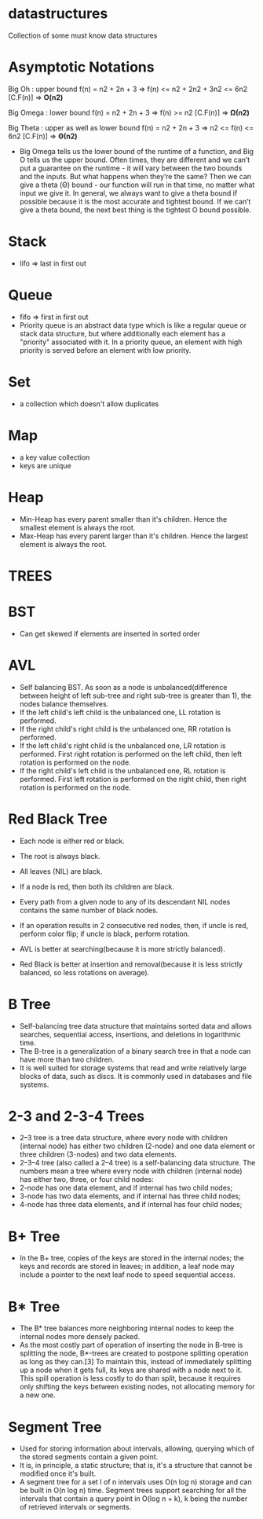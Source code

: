 # datastructures
Collection of some must know data structures

# Asymptotic Notations

Big Oh : upper bound
f(n) = n2 + 2n + 3
=> f(n) <= n2 + 2n2 + 3n2 <= 6n2 [C.F(n)]
=> **O(n2)**

Big Omega : lower bound
f(n) = n2 + 2n + 3
=> f(n) >= n2 [C.F(n)]
=> **Ω(n2)**

Big Theta : upper as well as lower bound
f(n) = n2 + 2n + 3
=> n2 <= f(n) <= 6n2 [C.F(n)]
=> **Θ(n2)**

* Big Omega tells us the lower bound of the runtime of a function, and Big O tells us the upper bound. Often times, they are different and we can’t put a guarantee on the runtime - it will vary between the two bounds and the inputs. But what happens when they’re the same? Then we can give a theta (Θ) bound - our function will run in that time, no matter what input we give it. In general, we always want to give a theta bound if possible because it is the most accurate and tightest bound. If we can’t give a theta bound, the next best thing is the tightest O bound possible.

# Stack
* lifo => last in first out

# Queue
* fifo => first in first out
* Priority queue is an abstract data type which is like a regular queue or stack data structure, but where additionally each element has a "priority" associated with it. In a priority queue, an element with high priority is served before an element with low priority.

# Set
* a collection which doesn't allow duplicates 

# Map
* a key value collection
* keys are unique

# Heap
* Min-Heap has every parent smaller than it's children. Hence the smallest element is always the root.
* Max-Heap has every parent larger than it's children. Hence the largest element is always the root.

# TREES

# BST
* Can get skewed if elements are inserted in sorted order

# AVL
* Self balancing BST. As soon as a node is unbalanced(difference between height of left sub-tree and right sub-tree is greater than 1), the nodes balance themselves.
* If the left child's left child is the unbalanced one, LL rotation is performed.
* If the right child's right child is the unbalanced one, RR rotation is performed.
* If the left child's right child is the unbalanced one, LR rotation is performed. First right rotation is performed on the left child, then left rotation is performed on the node.
* If the right child's left child is the unbalanced one, RL rotation is performed. First left rotation is performed on the right child, then right rotation is performed on the node.

# Red Black Tree
* Each node is either red or black.
* The root is always black.
* All leaves (NIL) are black.
* If a node is red, then both its children are black.
* Every path from a given node to any of its descendant NIL nodes contains the same number of black nodes.
* If an operation results in 2 consecutive red nodes, then, if uncle is red, perform color flip; if uncle is black, perform rotation.

* AVL is better at searching(because it is more strictly balanced).
* Red Black is better at insertion and removal(because it is less strictly balanced, so less rotations on average).

# B Tree
* Self-balancing tree data structure that maintains sorted data and allows searches, sequential access, insertions, and deletions in logarithmic time.
* The B-tree is a generalization of a binary search tree in that a node can have more than two children.
* It is well suited for storage systems that read and write relatively large blocks of data, such as discs. It is commonly used in databases and file systems.

# 2-3 and 2-3-4 Trees
* 2–3 tree is a tree data structure, where every node with children (internal node) has either two children (2-node) and one data element or three children (3-nodes) and two data elements.
* 2–3–4 tree (also called a 2–4 tree) is a self-balancing data structure. The numbers mean a tree where every node with children (internal node) has either two, three, or four child nodes:
* 2-node has one data element, and if internal has two child nodes;
* 3-node has two data elements, and if internal has three child nodes;
* 4-node has three data elements, and if internal has four child nodes;

# B+ Tree
* In the B+ tree, copies of the keys are stored in the internal nodes; the keys and records are stored in leaves; in addition, a leaf node may include a pointer to the next leaf node to speed sequential access.

# B* Tree
* The B* tree balances more neighboring internal nodes to keep the internal nodes more densely packed.
* As the most costly part of operation of inserting the node in B-tree is splitting the node, B*-trees are created to postpone splitting operation as long as they can.[3] To maintain this, instead of immediately splitting up a node when it gets full, its keys are shared with a node next to it. This spill operation is less costly to do than split, because it requires only shifting the keys between existing nodes, not allocating memory for a new one.

# Segment Tree
* Used for storing information about intervals, allowing, querying which of the stored segments contain a given point.
* It is, in principle, a static structure; that is, it's a structure that cannot be modified once it's built.
* A segment tree for a set I of n intervals uses O(n log n) storage and can be built in O(n log n) time. Segment trees support searching for all the intervals that contain a query point in O(log n + k), k being the number of retrieved intervals or segments.
